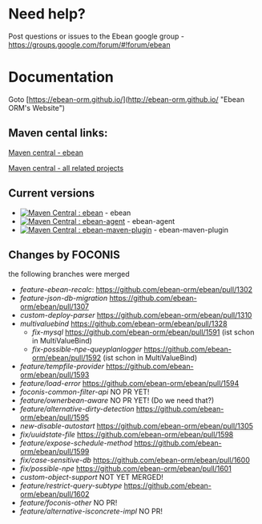 # Need help?
Post questions or issues to the Ebean google group - https://groups.google.com/forum/#!forum/ebean

# Documentation
Goto [https://ebean-orm.github.io/](http://ebean-orm.github.io/ "Ebean ORM's Website")


## Maven cental links:
[Maven central - ebean](http://search.maven.org/#search%7Cgav%7C1%7Cg%3A%22io.ebean%22%20AND%20a%3A%22ebean%22 "maven central ebean")

[Maven central - all related projects](http://search.maven.org/#search%7Cga%7C1%7Cebean "maven central all related projects")

## Current versions
* [![Maven Central : ebean](https://maven-badges.herokuapp.com/maven-central/io.ebean/ebean/badge.svg)](https://maven-badges.herokuapp.com/maven-central/io.ebean/ebean) - ebean
* [![Maven Central : ebean-agent](https://maven-badges.herokuapp.com/maven-central/io.ebean/ebean-agent/badge.svg)](https://maven-badges.herokuapp.com/maven-central/io.ebean/ebean-agent) - ebean-agent
* [![Maven Central : ebean-maven-plugin](https://maven-badges.herokuapp.com/maven-central/io.ebean/ebean-maven-plugin/badge.svg)](https://maven-badges.herokuapp.com/maven-central/io.ebean/ebean-maven-plugin) - ebean-maven-plugin


## Changes by FOCONIS

the following branches were merged

- *feature-ebean-recalc*: https://github.com/ebean-orm/ebean/pull/1302
- *feature-json-db-migration* https://github.com/ebean-orm/ebean/pull/1307
- *custom-deploy-parser* https://github.com/ebean-orm/ebean/pull/1310
- *multivaluebind* https://github.com/ebean-orm/ebean/pull/1328
  - *fix-mysql* https://github.com/ebean-orm/ebean/pull/1591 (ist schon in MultiValueBind)
  - *fix-possible-npe-queyplanlogger* https://github.com/ebean-orm/ebean/pull/1592 (ist schon in MultiValueBind)
- *feature/tempfile-provider* https://github.com/ebean-orm/ebean/pull/1593
- *feature/load-error* https://github.com/ebean-orm/ebean/pull/1594
- *foconis-common-filter-api* NO PR YET!
- *feature/ownerbean-aware* NO PR YET! (Do we need that?)
- *feature/alternative-dirty-detection* https://github.com/ebean-orm/ebean/pull/1595
- *new-disable-autostart* https://github.com/ebean-orm/ebean/pull/1305
- *fix/uuidstate-file* https://github.com/ebean-orm/ebean/pull/1598
- *feature/expose-schedule-method* https://github.com/ebean-orm/ebean/pull/1599
- *fix/case-sensitive-db* https://github.com/ebean-orm/ebean/pull/1600
- *fix/possible-npe* https://github.com/ebean-orm/ebean/pull/1601
-   *custom-object-support* NOT YET MERGED!
- *feature/restrict-query-subtype* https://github.com/ebean-orm/ebean/pull/1602
- *feature/foconis-other* NO PR!
- *feature/alternative-isconcrete-impl* NO PR!
